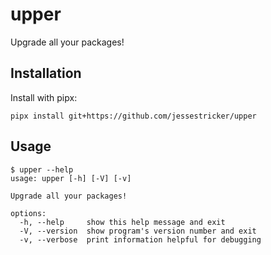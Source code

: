 <!--
 Copyright 2024 Jesse Stricker.
 SPDX-License-Identifier: Apache-2.0
-->

# upper

Upgrade all your packages!

## Installation

Install with pipx:

```shell
pipx install git+https://github.com/jessestricker/upper
```

## Usage

```console
$ upper --help
usage: upper [-h] [-V] [-v]

Upgrade all your packages!

options:
  -h, --help     show this help message and exit
  -V, --version  show program's version number and exit
  -v, --verbose  print information helpful for debugging
```
